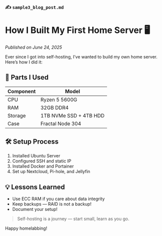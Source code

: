 ### ✍️ `sample3_blog_post.md`

# How I Built My First Home Server 🖥️

_Published on June 24, 2025_

Ever since I got into self-hosting, I’ve wanted to build my own home server. Here’s how I did it:

## 🧱 Parts I Used

| Component | Model                  |
| --------- | ---------------------- |
| CPU       | Ryzen 5 5600G          |
| RAM       | 32GB DDR4              |
| Storage   | 1TB NVMe SSD + 4TB HDD |
| Case      | Fractal Node 304       |

## 🛠️ Setup Process

1. Installed Ubuntu Server
2. Configured SSH and static IP
3. Installed Docker and Portainer
4. Set up Nextcloud, Pi-hole, and Jellyfin

## 💡 Lessons Learned

- Use ECC RAM if you care about data integrity
- Keep backups — RAID is not a backup!
- Document your setup!

> Self-hosting is a journey — start small, learn as you go.

Happy homelabbing!
